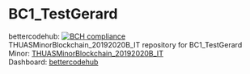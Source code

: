 # BC1_TestGerard 
bettercodehub: [![BCH compliance](https://bettercodehub.com/edge/badge/web3assignments/BC1_TestGerard?branch=master)](https://bettercodehub.com/) 
<br> 
THUASMinorBlockchain_20192020B_IT repository for BC1_TestGerard 
<br> 
Minor: [THUASMinorBlockchain_20192020B_IT] 
<br> 
Dashboard: [bettercodehub] 
<br> 

[THUASMinorBlockchain_20192020B_IT]: https://github.com/web3examples/THUASMinorBlockchain_20192020B_IT
[bettercodehub]: ../bettercodehub
